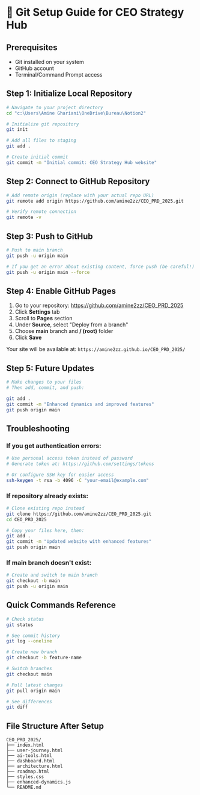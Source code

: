 # 🚀 Git Setup Guide for CEO Strategy Hub

## Prerequisites
- Git installed on your system
- GitHub account
- Terminal/Command Prompt access

## Step 1: Initialize Local Repository

```bash
# Navigate to your project directory
cd "c:\Users\Amine Ghariani\OneDrive\Bureau\Notion2"

# Initialize git repository
git init

# Add all files to staging
git add .

# Create initial commit
git commit -m "Initial commit: CEO Strategy Hub website"
```

## Step 2: Connect to GitHub Repository

```bash
# Add remote origin (replace with your actual repo URL)
git remote add origin https://github.com/amine2zz/CEO_PRD_2025.git

# Verify remote connection
git remote -v
```

## Step 3: Push to GitHub

```bash
# Push to main branch
git push -u origin main

# If you get an error about existing content, force push (be careful!)
git push -u origin main --force
```

## Step 4: Enable GitHub Pages

1. Go to your repository: https://github.com/amine2zz/CEO_PRD_2025
2. Click **Settings** tab
3. Scroll to **Pages** section
4. Under **Source**, select "Deploy from a branch"
5. Choose **main** branch and **/ (root)** folder
6. Click **Save**

Your site will be available at: `https://amine2zz.github.io/CEO_PRD_2025/`

## Step 5: Future Updates

```bash
# Make changes to your files
# Then add, commit, and push:

git add .
git commit -m "Enhanced dynamics and improved features"
git push origin main
```

## Troubleshooting

### If you get authentication errors:
```bash
# Use personal access token instead of password
# Generate token at: https://github.com/settings/tokens

# Or configure SSH key for easier access
ssh-keygen -t rsa -b 4096 -C "your-email@example.com"
```

### If repository already exists:
```bash
# Clone existing repo instead
git clone https://github.com/amine2zz/CEO_PRD_2025.git
cd CEO_PRD_2025

# Copy your files here, then:
git add .
git commit -m "Updated website with enhanced features"
git push origin main
```

### If main branch doesn't exist:
```bash
# Create and switch to main branch
git checkout -b main
git push -u origin main
```

## Quick Commands Reference

```bash
# Check status
git status

# See commit history
git log --oneline

# Create new branch
git checkout -b feature-name

# Switch branches
git checkout main

# Pull latest changes
git pull origin main

# See differences
git diff
```

## File Structure After Setup
```
CEO_PRD_2025/
├── index.html
├── user-journey.html
├── ai-tools.html
├── dashboard.html
├── architecture.html
├── roadmap.html
├── styles.css
├── enhanced-dynamics.js
└── README.md
```